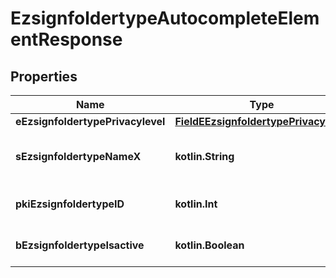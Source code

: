 
# EzsignfoldertypeAutocompleteElementResponse

## Properties
Name | Type | Description | Notes
------------ | ------------- | ------------- | -------------
**eEzsignfoldertypePrivacylevel** | [**FieldEEzsignfoldertypePrivacylevel**](FieldEEzsignfoldertypePrivacylevel.md) |  | 
**sEzsignfoldertypeNameX** | **kotlin.String** | The name of the Ezsignfoldertype in the language of the requester | 
**pkiEzsignfoldertypeID** | **kotlin.Int** | The unique ID of the Ezsignfoldertype. | 
**bEzsignfoldertypeIsactive** | **kotlin.Boolean** | Whether the Ezsignfoldertype is active or not | 



